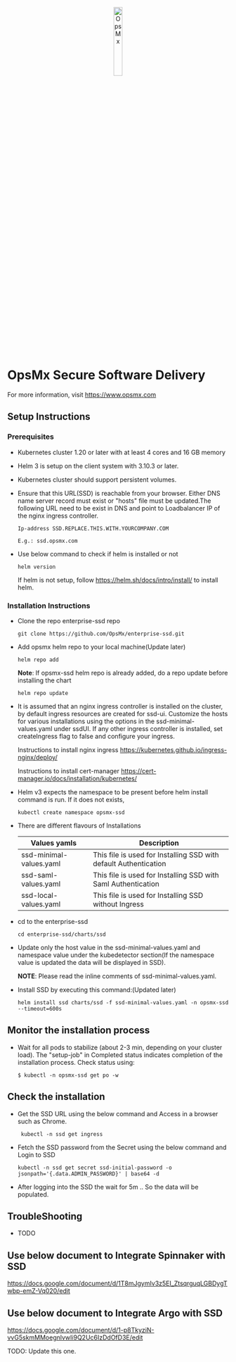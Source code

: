 <p align="center">
	<img src="https://github.com/OpsMx/enterprise-argo/blob/main/img/opsmx.png" width="20%" align="center" alt="OpsMx">
</p>

# OpsMx Secure Software Delivery
For more information, visit https://www.opsmx.com

## Setup Instructions

### Prerequisites

- Kubernetes cluster 1.20 or later with at least 4 cores and 16 GB memory
- Helm 3 is setup on the client system with 3.10.3 or later.
- Kubernetes cluster should support persistent volumes.
- Ensure that this URL(SSD) is reachable from your browser. Either DNS name server record must exist or "hosts" file must be updated.The following URL need to be exist in DNS and point to Loadbalancer IP of the nginx ingress controller.

	```console
	Ip-address SSD.REPLACE.THIS.WITH.YOURCOMPANY.COM
	```
	`E.g.: ssd.opsmx.com`
- Use below command to check if helm is installed or not
        
   ```console
   helm version
   ```
  If helm is not setup, follow <https://helm.sh/docs/intro/install/> to install helm.

### Installation Instructions

- Clone the repo enterprise-ssd repo
  
   ```console
   git clone https://github.com/OpsMx/enterprise-ssd.git
   ```
- Add opsmx helm repo to your local machine(Update later)

   ```console
   helm repo add
   ```
  **Note**: If opsmx-ssd helm repo is already added, do a repo update before installing the chart

   ```console
   helm repo update
   ```
- It is assumed that an nginx ingress controller is installed on the cluster, by default ingress resources are created for ssd-ui. Customize the hosts for various installations using the options in the ssd-minimal-values.yaml under ssdUI. If any other ingress controller is installed, set createIngress flag to false and configure your ingress.

  Instructions to install nginx ingress
  https://kubernetes.github.io/ingress-nginx/deploy/

  Instructions to install cert-manager
  https://cert-manager.io/docs/installation/kubernetes/

- Helm v3 expects the namespace to be present before helm install command is run. If it does not exists,

  ```console
  kubectl create namespace opsmx-ssd
  ```
- There are different flavours of Installations

    Values yamls    | Description 
  --------------| ----------- 
  ssd-minimal-values.yaml | This file is used for Installing SSD with default Authentication
  ssd-saml-values.yaml | This file is used for Installing SSD with Saml Authentication
  ssd-local-values.yaml | This file is used for Installing SSD without Ingress

- cd to the enterprise-ssd

  ```console
  cd enterprise-ssd/charts/ssd
  ```

- Update only the host value in the ssd-minimal-values.yaml and namespace value under the kubedetector section(If the namespace value is updated the data will be displayed in SSD).

  **NOTE**: Please read the inline comments of ssd-minimal-values.yaml.

- Install SSD by executing this command:(Updated later)

   ```console
   helm install ssd charts/ssd -f ssd-minimal-values.yaml -n opsmx-ssd --timeout=600s
   ```

## Monitor the installation process
- Wait for all pods to stabilize (about 2-3 min, depending on your cluster load). The "setup-job" in Completed status indicates completion of the installation process. Check status using:

    ```console
    $ kubectl -n opsmx-ssd get po -w
    ```

## Check the installation

- Get the SSD URL using the below command and Access in a browser such as Chrome.
   
  ```console
   kubectl -n ssd get ingress
  ````

- Fetch the SSD password from the Secret using the below command and Login to SSD

  ```console 
  kubectl -n ssd get secret ssd-initial-password -o jsonpath='{.data.ADMIN_PASSWORD}' | base64 -d
  ````
- After logging into the SSD the wait for 5m .. So the data will be populated.

## TroubleShooting

- TODO

## Use below document to Integrate Spinnaker with SSD

 https://docs.google.com/document/d/1T8mJgymIv3z5EI_ZtsqrguqLGBDygTwbp-emZ-Vq020/edit

## Use below document to Integrate Argo with SSD

 https://docs.google.com/document/d/1-p8TkyziN-vvG5skmMMoegnlvwIi9Q2Uc6IzDdOfD3E/edit

 TODO: Update this one.
